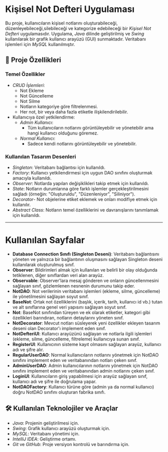 # Kişisel Not Defteri Uygulaması

Bu proje, kullanıcıların kişisel notlarını oluşturabileceği, düzenleyebileceği,silebileceği ve kategorize edebileceği bir *Kişisel Not Defteri* uygulamasıdır. Uygulama, *Java* dilinde geliştirilmiş ve *Swing* kullanılarak bir grafik kullanıcı arayüzü (GUI) sunmaktadır. Veritabanı işlemleri için *MySQL* kullanılmıştır.


## 📌 Proje Özellikleri

### Temel Özellikler
- *CRUD İşlemleri*:
  - Not Ekleme
  - Not Güncelleme
  - Not Silme
  - Notların kategoriye göre filtrelenmesi.
  - Her not, bir veya daha fazla etiketle ilişkilendirilebilir.
- Kullanıcıya özel yetkilendirme:
  - *Admin Kullanıcı*:
    - Tüm kullanıcıların notlarını görüntüleyebilir ve yönetebilir ama hangi kullanıcı olduğunu göremez.
  - *Normal Kullanıcı*:
    - Sadece kendi notlarını görüntüleyebilir ve yönetebilir.

### Kullanılan Tasarım Desenleri
- *Singleton*: Veritabanı bağlantısı için kullanıldı.
- *Factory*: Kullanıcı yetkilendirmesi için uygun DAO sınıfını oluşturmak amacıyla kullanıldı.
- *Observer*: Notlarda yapılan değişiklikleri takip etmek için kullanıldı.
- *State*: Notların durumlarına göre farklı işlemler gerçekleştirilmesini sağladı (örneğin: "Oluşturuldu", "Düzenleniyor", "Siliniyor").
- *Decorator*- Not objelerine etiket eklemek ve onları modifiye etmek için kullanılır.
- *Abstract Class*: Notların temel özelliklerini ve davranışlarını tanımlamak için kullanıldı.
---
# Kullanılan Sayfalar

- **Database Connection Sınıfı (Singleton Deseni)**: Veritabanı bağlantısını yöneten ve yalnızca bir bağlantının oluşmasını sağlayan Singleton deseni kullanılarak oluşturulmuş sınıf.
- **Observer**: Bildirimleri almak için kullanılan ve belirli bir olay olduğunda tetiklenen, diğer sınıflardan veri alan arayüz.
- **Observable**: Observer'lara mesaj gönderen ve onların güncellenmesini sağlayan sınıf, gözlemlenen nesnenin durumunu takip eder.
- **NotDAO**: Not verilerinin veritabanı işlemleri (ekleme, silme, güncelleme) ile yönetilmesini sağlayan soyut sınıf.
- **BaseNot**: Ortak not özelliklerini (başlık, içerik, tarih, kullanıcı id vb.) tutan ve alt sınıflarına genel veri yapısını sağlayan soyut sınıf.
- **Not**: BaseNot sınıfından türeyen ve ek olarak etiketler, kategori gibi özellikleri barındıran, notların detaylarını yöneten sınıf.
- **NotDecorator**: Mevcut notları süsleyerek yeni özellikler ekleyen tasarım deseni olan Decorator'ı implement eden sınıf.
- **NotDefteriUI**: Kullanıcı arayüzünü sağlayan ve notlarla ilgili işlemleri (ekleme, silme, güncelleme, filtreleme) kullanıcıya sunan sınıf.
- **RegisterUI**: Kullanıcının sisteme kayıt olmasını sağlayan arayüz, kullanıcı adı ve şifre alır.
- **RegularUserDAO**: Normal kullanıcıların notlarını yönetmek için NotDAO sınıfını implement eden ve veritabanından notları çeken sınıf.
- **AdminUserDAO**: Admin kullanıcılarının notlarını yönetmek için NotDAO sınıfını implement eden ve veritabanından admin notlarını çeken sınıf.
- **LoginUI**: Kullanıcıların giriş yapabilmesi için arayüz sağlayan sınıf, kullanıcı adı ve şifre ile doğrulama yapar.
- **NotDAOFactory**: Kullanıcı türüne göre (admin ya da normal kullanıcı) doğru NotDAO sınıfını oluşturan fabrika sınıfı.


## 🛠 Kullanılan Teknolojiler ve Araçlar

- *Java*: Projenin geliştirilmesi için.
- *Swing*: Grafik kullanıcı arayüzü oluşturmak için.
- *MySQL*: Veritabanı yönetimi için.
- *IntelliJ IDEA*: Geliştirme ortamı.
- *Git* ve *GitHub*: Proje versiyon kontrolü ve barındırma için.


